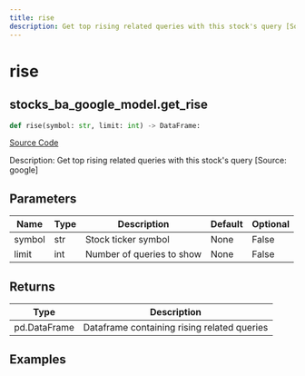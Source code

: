 ```yaml
---
title: rise
description: Get top rising related queries with this stock's query [Source: google]
---
```

# rise

## stocks_ba_google_model.get_rise

```python
def rise(symbol: str, limit: int) -> DataFrame:
```
[Source Code](https://github.com/OpenBB-finance/OpenBBTerminal/tree/main/openbb_terminal/common/behavioural_analysis/google_model.py#L105)

Description: Get top rising related queries with this stock's query [Source: google]

## Parameters

| Name | Type | Description | Default | Optional |
| ---- | ---- | ----------- | ------- | -------- |
| symbol | str | Stock ticker symbol | None | False |
| limit | int | Number of queries to show | None | False |

## Returns

| Type | Description |
| ---- | ----------- |
| pd.DataFrame | Dataframe containing rising related queries |

## Examples

